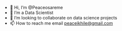 - 👋 Hi, I’m @Peaceosareme
- 👀 I’m a Data Scientist
- 🌱 I’m looking to collaborate on data science projects
- 📫 How to reach me email peaceikhile@gmail.com 

<!---
Peaceosareme/Peaceosareme is a ✨ special ✨ repository because its `README.md` (this file) appears on your GitHub profile.
You can click the Preview link to take a look at your changes.
--->
